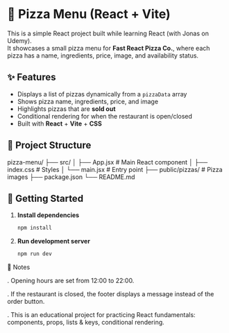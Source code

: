 # 🍕 Pizza Menu (React + Vite)

This is a simple React project built while learning React (with Jonas on Udemy).  
It showcases a small pizza menu for **Fast React Pizza Co.**, where each pizza has a name, ingredients, price, image, and availability status.

## ✨ Features
- Displays a list of pizzas dynamically from a `pizzaData` array
- Shows pizza name, ingredients, price, and image
- Highlights pizzas that are **sold out**
- Conditional rendering for when the restaurant is open/closed
- Built with **React** + **Vite** + **CSS**

## 📂 Project Structure
pizza-menu/
├── src/
│ ├── App.jsx       # Main React component
│ ├── index.css     # Styles
│ └── main.jsx      # Entry point
├── public/pizzas/  # Pizza images
├── package.json
└── README.md


## 🚀 Getting Started

1. **Install dependencies**
   ```bash
   npm install

2. **Run development server**
   ```bash
   npm run dev

📝 Notes

. Opening hours are set from 12:00 to 22:00.

. If the restaurant is closed, the footer displays a message instead of the order button.

. This is an educational project for practicing React fundamentals: components, props, lists & keys, conditional rendering.